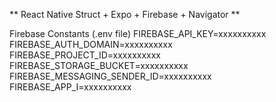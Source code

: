 ** React Native Struct + Expo + Firebase + Navigator **

Firebase Constants (.env file)
FIREBASE_API_KEY=xxxxxxxxxx
FIREBASE_AUTH_DOMAIN=xxxxxxxxxx
FIREBASE_PROJECT_ID=xxxxxxxxxx
FIREBASE_STORAGE_BUCKET=xxxxxxxxxx
FIREBASE_MESSAGING_SENDER_ID=xxxxxxxxxx
FIREBASE_APP_I=xxxxxxxxxx
